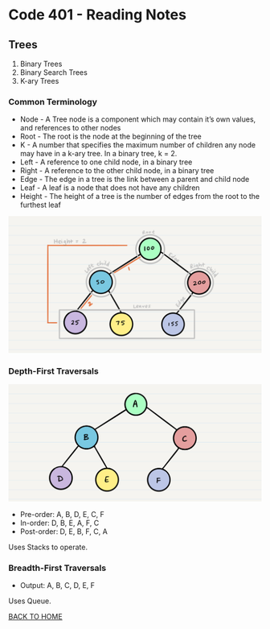 # Code 401 - Reading Notes

<!-- All references used were from Code 401 reading
assignment 15 -->
[comment]: <> (https://codefellows.github.io/common_curriculum/data_structures_and_algorithms/Code_401/class-15/resources/Trees.html)
## Trees
1. Binary Trees
2. Binary Search Trees
3. K-ary Trees

### Common Terminology
- Node - A Tree node is a component which may contain it’s own values, and references to other nodes
- Root - The root is the node at the beginning of the tree
- K - A number that specifies the maximum number of children any node may have in a k-ary tree. In a binary tree, k = 2.
- Left - A reference to one child node, in a binary tree
- Right - A reference to the other child node, in a binary tree
- Edge - The edge in a tree is the link between a parent and child node
- Leaf - A leaf is a node that does not have any children
- Height - The height of a tree is the number of edges from the root to the furthest leaf

![Binary Tree](../BinaryTree1.png)

### Depth-First Traversals
![Depth-First Traversals](../tree-example.png)
- Pre-order: A, B, D, E, C, F
- In-order: D, B, E, A, F, C
- Post-order: D, E, B, F, C, A

Uses Stacks to operate.

### Breadth-First Traversals
- Output: A, B, C, D, E, F

Uses Queue.

[BACK TO HOME](../README.md)